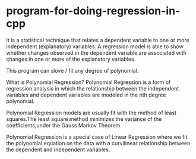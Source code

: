 # program-for-doing-regression-in-cpp
It is a statistical technique that relates a dependent variable to one or more independent (explanatory) variables. A regression model is able to show whether changes observed in the dependent variable are associated with changes in one or more of the explanatory variables.

This program can slove / fit any degree of polynomial.

What is Polynomial Regression?
Polynomial Regression is a form of regression analysis in which the relationship between the independent variables and dependent variables are modeled in the nth degree polynomial.

Polynomial Regression models are usually fit with the method of least squares.The least square method minimizes the variance of the coefficients,under the Gauss Markov Theorem.

Polynomial Regression is a special case of Linear Regression where we fit the polynomial equation on the data with a curvilinear relationship between the dependent and independent variables.


